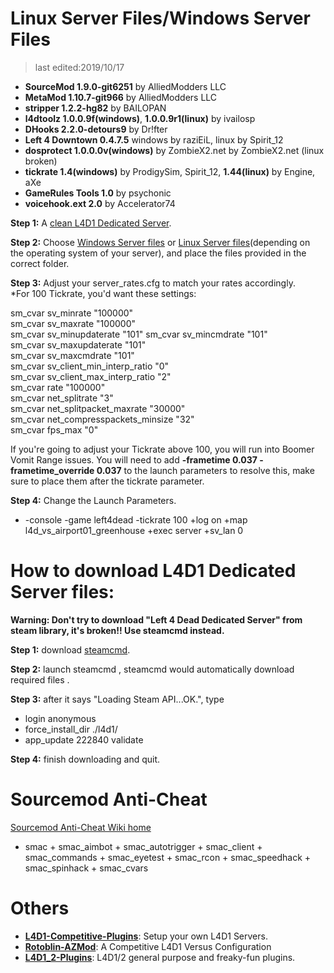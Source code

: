 # Linux Server Files/Windows Server Files
>last edited:2019/10/17
* <b>SourceMod 			1.9.0-git6251</b> 	by AlliedModders LLC
* <b>MetaMod 			1.10.7-git966</b> 	by AlliedModders LLC
* <b>stripper 			1.2.2-hg82</b> 		by BAILOPAN
* <b>l4dtoolz 			1.0.0.9f(windows)</b>, <b>1.0.0.9r1(linux)</b> by ivailosp
* <b>DHooks 			2.2.0-detours9</b> 	by Dr!fter
* <b>Left 4 Downtown 	0.4.7.5</b> 		windows by raziEiL, linux by Spirit_12
* <b>dosprotect 		1.0.0.0v(windows)</b> 		by ZombieX2.net by ZombieX2.net (linux broken)
* <b>tickrate 			1.4(windows)</b> by ProdigySim, Spirit_12, <b>1.44(linux)</b> by Engine, aXe
* <b>GameRules Tools 	1.0</b> 			by psychonic
* <b>voicehook.ext 		2.0</b> 			by Accelerator74

**Step 1:** A [clean L4D1 Dedicated Server](https://github.com/fbef0102/L4D1-Server4Dead/blob/master/README.md#how-to-download-l4d1-dedicated-server-files).

**Step 2:** Choose [Windows Server files](https://github.com/fbef0102/L4D1-Server4Dead/releases/download/v2.0/Windows_Server_files.zip) or [Linux Server files](https://github.com/fbef0102/L4D1-Server4Dead/releases/download/v2.0/Linux_Server_files.zip)(depending on the operating system of your server), and place the files provided in the correct folder.

**Step 3:** Adjust your server_rates.cfg to match your rates accordingly.  
*For 100 Tickrate, you'd want these settings:

sm_cvar sv_minrate 			"100000"  
sm_cvar sv_maxrate 			"100000"  
sm_cvar sv_minupdaterate 		"101"
sm_cvar sv_mincmdrate 			"101"  
sm_cvar sv_maxupdaterate 		"101"  
sm_cvar sv_maxcmdrate 			"101"  
sm_cvar sv_client_min_interp_ratio 	"0"  
sm_cvar sv_client_max_interp_ratio 	"2"  
sm_cvar rate				"100000"  
sm_cvar net_splitrate			"3"  
sm_cvar net_splitpacket_maxrate		"30000"  
sm_cvar net_compresspackets_minsize 	"32"  
sm_cvar fps_max                         "0"

If you're going to adjust your Tickrate above 100, you will run into Boomer Vomit Range issues.
You will need to add **-frametime 0.037 -frametime_override 0.037** to the launch parameters to resolve this, make sure to place them after the tickrate parameter.

**Step 4:** Change the Launch Parameters.
  * -console -game left4dead -tickrate 100 +log on +map l4d_vs_airport01_greenhouse +exec server +sv_lan 0

# How to download L4D1 Dedicated Server files:
**Warning: Don't try to download "Left 4 Dead Dedicated Server" from steam library, it's broken!! Use steamcmd instead.**

**Step 1:** download [steamcmd](https://developer.valvesoftware.com/wiki/SteamCMD).

**Step 2:** launch steamcmd , steamcmd would automatically download required files .

**Step 3:** after it says "Loading Steam API...OK.", type
* login anonymous
* force_install_dir ./l4d1/
* app_update 222840 validate

**Step 4:** finish downloading and quit.

# Sourcemod Anti-Cheat
[Sourcemod Anti-Cheat Wiki home](https://bitbucket.org/anticheat/smac/wiki/Home)
* smac + smac_aimbot + smac_autotrigger + smac_client + smac_commands + smac_eyetest + smac_rcon + smac_speedhack + smac_spinhack + smac_cvars

# Others
* <b>[L4D1-Competitive-Plugins](https://github.com/fbef0102/L4D1-Competitive-Plugins)</b>: Setup your own L4D1 Servers.
* <b>[Rotoblin-AZMod](https://github.com/fbef0102/Rotoblin-AZMod)</b>: A Competitive L4D1 Versus Configuration
* <b>[L4D1_2-Plugins](https://github.com/fbef0102/L4D1_2-Plugins)</b>: L4D1/2 general purpose and freaky-fun plugins.
